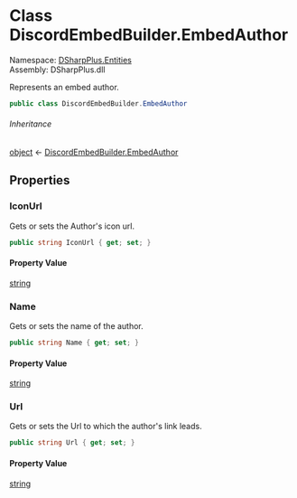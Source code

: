 # Class DiscordEmbedBuilder.EmbedAuthor

Namespace: [DSharpPlus.Entities](DSharpPlus.Entities.md)  
Assembly: DSharpPlus.dll

Represents an embed author.

```csharp
public class DiscordEmbedBuilder.EmbedAuthor
```

###### Inheritance

[object](https://learn.microsoft.com/dotnet/api/system.object) ← 
[DiscordEmbedBuilder.EmbedAuthor](DSharpPlus.Entities.DiscordEmbedBuilder.EmbedAuthor.md)

## Properties

### <a id="DSharpPlus_Entities_DiscordEmbedBuilder_EmbedAuthor_IconUrl"></a>IconUrl

Gets or sets the Author's icon url.

```csharp
public string IconUrl { get; set; }
```

#### Property Value

[string](https://learn.microsoft.com/dotnet/api/system.string)

### <a id="DSharpPlus_Entities_DiscordEmbedBuilder_EmbedAuthor_Name"></a>Name

Gets or sets the name of the author.

```csharp
public string Name { get; set; }
```

#### Property Value

[string](https://learn.microsoft.com/dotnet/api/system.string)

### <a id="DSharpPlus_Entities_DiscordEmbedBuilder_EmbedAuthor_Url"></a>Url

Gets or sets the Url to which the author's link leads.

```csharp
public string Url { get; set; }
```

#### Property Value

[string](https://learn.microsoft.com/dotnet/api/system.string)

